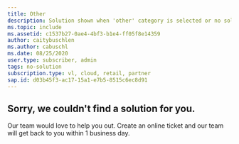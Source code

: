```yaml
---
title: Other 
description: Solution shown when 'other' category is selected or no solution is found
ms.topic: include
ms.assetid: c1537b27-0ae4-4bf3-b1e4-ff05f8e14359
author: caitybuschlen
ms.author: cabuschl
ms.date: 08/25/2020
user.type: subscriber, admin
tags: no-solution
subscription.type: vl, cloud, retail, partner
sap.id: d03b45f3-ac17-15a1-e7b5-8515c6ec8d91
---
```


## Sorry, we couldn't find a solution for you. 

Our team would love to help you out. Create an online ticket and our team will get back to you within 1 business day. 